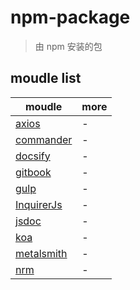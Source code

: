 # npm-package

> 由 npm 安装的包

## moudle list

| moudle                        | more |
| ----------------------------- | ---- |
| [axios](./axios.md)           | -    |
| [commander](./commander.md)   | -    |
| [docsify](./docsify.md)       | -    |
| [gitbook](./gitbook.md)       | -    |
| [gulp](./gulp.md)             | -    |
| [InquirerJs](./InquirerJs.md) | -    |
| [jsdoc](./jsdoc.md)           | -    |
| [koa](./koa.md)               | -    |
| [metalsmith](./metalsmith.md) | -    |
| [nrm](./nrm.md)               | -    |
